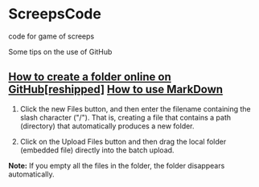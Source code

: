 # ScreepsCode
code for game of screeps

Some tips on the use of GitHub

## [How to create a folder online on GitHub[reshipped]][1] [ How to use MarkDown][2]

1. Click the new Files button, and then enter the filename containing the slash character ("/"). That is, creating a file that contains a path (directory) that automatically produces a new folder.

2. Click on the Upload Files button and then drag the local folder (embedded file) directly into the batch upload.

**Note:** If you empty all the files in the folder, the folder disappears automatically.

[1]: (http://blog.csdn.net/hussar2012/article/details/55685368) 
[2]: (http://www.jianshu.com/p/q81RER)
